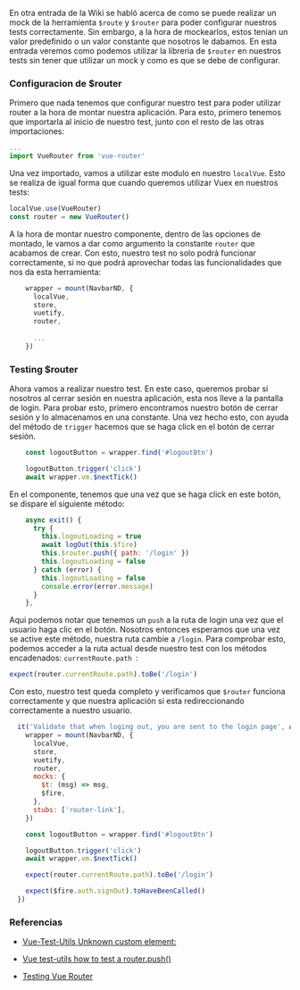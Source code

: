 En otra entrada de la Wiki se habló acerca de como se puede realizar un mock de la herramienta `$route` y `$router` para poder configurar nuestros tests correctamente. Sin embargo, a la hora de mockearlos, estos tenian un valor predefinido o un valor constante que nosotros le dabamos. En esta entrada veremos como podemos utilizar la libreria de `$router` en nuestros tests sin tener que utilizar un mock y como es que se debe de configurar.

<h3> Configuracion de $router </h3>

Primero que nada tenemos que configurar nuestro test para poder utilizar router a la hora de montar nuestra aplicación. Para esto, primero tenemos que importarla al inicio de nuestro test, junto con el resto de las otras importaciones: 

```javascript
...
import VueRouter from 'vue-router'
```

Una vez importado, vamos a utilizar este modulo en nuestro `localVue`. Esto se realiza de igual forma que cuando queremos utilizar Vuex en nuestros tests:

```javascript
localVue.use(VueRouter)
const router = new VueRouter()
```

A la hora de montar nuestro componente, dentro de las opciones de montado, le vamos a dar como argumento la constante `router` que acabamos de crear. Con esto, nuestro test no solo podrá funcionar correctamente, si no que podrá aprovechar todas las funcionalidades que nos da esta herramienta: 

```javascript
    wrapper = mount(NavbarND, {
      localVue,
      store,
      vuetify,
      router,
      
      ...
    })
```

<h3> Testing $router </h3>

Ahora vamos a realizar nuestro test. En este caso, queremos probar si nosotros al cerrar sesión en nuestra aplicación, esta nos lleve a la pantalla de login. Para probar esto, primero encontramos nuestro botón de cerrar sesión y lo almacenamos en una constante. Una vez hecho esto, con ayuda del método de `trigger` hacemos que se haga click en el botón de cerrar sesión.

```javascript
    const logoutButton = wrapper.find('#logoutBtn')

    logoutButton.trigger('click')
    await wrapper.vm.$nextTick()
```

 En el componente, tenemos que una vez que se haga click en este botón, se dispare el siguiente método:

```javascript
    async exit() {
      try {
        this.logoutLoading = true
        await logOut(this.$fire)
        this.$router.push({ path: '/login' })
        this.logoutLoading = false
      } catch (error) {
        this.logoutLoading = false
        console.error(error.message)
      }
    },
```

Aqui podemos notar que tenemos un `push` a la ruta de login una vez que el usuario haga clic en el botón. Nosotros entonces esperamos que una vez se active este método, nuestra ruta cambie a `/login`. Para comprobar esto, podemos acceder a la ruta actual desde nuestro test con los métodos encadenados: `currentRoute.path `:

```javascript
expect(router.currentRoute.path).toBe('/login')
```

Con esto, nuestro test queda completo y verificamos que `$router` funciona correctamente y que nuestra aplicación si esta redireccionando correctamente a nuestro usuario. 

```javascript
  it('Validate that when loging out, you are sent to the login page', async () => {
    wrapper = mount(NavbarND, {
      localVue,
      store,
      vuetify,
      router,
      mocks: {
        $t: (msg) => msg,
        $fire,
      },
      stubs: ['router-link'],
    })

    const logoutButton = wrapper.find('#logoutBtn')

    logoutButton.trigger('click')
    await wrapper.vm.$nextTick()

    expect(router.currentRoute.path).toBe('/login')

    expect($fire.auth.signOut).toHaveBeenCalled()
  })
```



<h3> Referencias </h3>

- [Vue-Test-Utils Unknown custom element: <router-link>](https://stackoverflow.com/questions/49681546/vue-test-utils-unknown-custom-element-router-link)

- [Vue test-utils how to test a router.push()](https://stackoverflow.com/questions/53302536/vue-test-utils-how-to-test-a-router-push)

- [Testing Vue Router](https://next.vue-test-utils.vuejs.org/guide/advanced/vue-router.html)